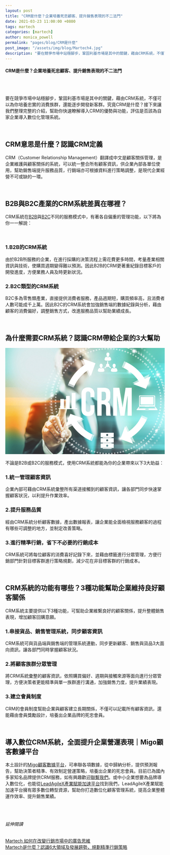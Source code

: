 ```yaml
---
layout: post
title: "CRM是什麼？企業培養死忠顧客、提升銷售表現的不二法門"
date: 2021-03-23 11:00:00 +0800
tags: martech
categories: [martech]
author: monica_powell
permalink: "pages/blog/CRM是什麼"
post_image: "/assets/img/blog/Martech4.jpg"
description: "要在競爭市場中站穩腳步，鞏固利基市場是其中的關鍵，藉由CRM系統，不僅可以為你培養忠實的消費族群，還能逐步開發新客群。究竟CRM是什麼？接下來讓我們整理完整的介紹，幫助你快速瞭解導入CRM的優勢與功能，評估是否該為自家企業導入數位化管理系統。"
---
```


<div class="post-content">
  <h4>CRM是什麼？企業培養死忠顧客、提升銷售表現的不二法門</h4>
  <br><br>
  <p>
    要在競爭市場中站穩腳步，鞏固利基市場是其中的關鍵，藉由CRM系統，不僅可以為你培養忠實的消費族群，還能逐步開發新客群。究竟CRM是什麼？接下來讓我們整理完整的介紹，幫助你快速瞭解導入CRM的優勢與功能，評估是否該為自家企業導入數位化管理系統。
  </p>
  <br>
  <h2>CRM意思是什麼？認識CRM定義</h2>
  <p>
    CRM（Customer Relationship Management）翻譯成中文是顧客關係管理，是企業維護與顧客關係的系統，可以統一整合所有顧客資訊，供企業內部各單位使用，幫助銷售端提升服務品質，行銷端亦可根據資料進行策略調整，是現代企業經營不可或缺的一環。
  </p>​
  <h2>
    B2B與B2C產業的CRM系統差異在哪裡？
  </h2>
  <p>
    CRM系統在<a href="https://zh.wikipedia.org/wiki/B2B" target="_blank">B2B</a>與<a href="https://zh.wikipedia.org/wiki/%E9%9B%BB%E5%AD%90%E5%95%86%E5%8B%99%E7%B6%93%E7%87%9F%E6%A8%A1%E5%BC%8F#B2C_%EF%BC%88Business_to_Customer%EF%BC%89" target="_blank">B2C</a>不同的服務模式中，有著各自偏重的管理功能，以下將為你一一解說：
  </p>
  <br>
  <h3>1.B2B的CRM系統</h3>
  <p>
    由於B2B所服務的企業，在進行採購的決策流程上需花費更多時間，考量產業相關資訊與技術，使購買週期變得難以預測。因此B2B的CRM更著重紀錄目標客戶的開發進度，方便業務人員及時更新狀況。
  </p>
  <h3>2.B2C類型的CRM系統</h3>
  <p>
    B2C多為零售類產業，直接提供消費者服務，產品週期短，購買頻率高，且消費者人數可能成千上萬。因此B2C的CRM系統會加強銷售端的數據紀錄與分析，藉由顧客的消費偏好，調整銷售方式，改進服務品質以幫助業績成長。
  </p>
  <br>
  <h2>
    為什麼需要CRM系統？認識CRM帶給企業的3大幫助
  </h2>
  <div class="blog-thumb">
    <img src="/assets/img/blog/Martech4_1.jpg" alt="CRM意思"/>​
  </div>
  <p>
    不論是B2B或B2C的服務模式，使用CRM系統都能為你的企業帶來以下3大助益：
  </p>
  <h3>1.統一管理顧客資訊</h3>
  <p>
    企業內部可藉由CRM系統彙整所有渠道接觸到的顧客資訊，讓各部門同步快速掌握顧客狀況，以利提升作業效率。
  </p>
  <h3>2.提升服務品質</h3>
  <p>
    經由CRM系統分析顧客數據，產出數據報表，讓企業能全面檢視服務顧客的過程有哪些可調整的地方，並制定改善策略。
  </p>
  <h3>3.進行精準行銷，省下不必要的行銷成本</h3>
  <p>
    CRM系統可將每位顧客的消費喜好記錄下來，並藉由標籤進行分眾管理，方便行銷部門針對目標客群進行策略規劃，減少花在非目標客群的行銷成本。
  </p>​
  <h2>
    CRM系統的功能有哪些？3種功能幫助企業維持良好顧客關係
  </h2>
  <p>
    CRM系統主要提供以下3種功能，可幫助企業維繫良好的顧客關係，提升整體銷售表現，增加顧客回購意願。
  </p>
  <h3>1.串接貨品、銷售管理系統，同步顧客資訊</h3>
  <p>
    CRM系統可與貨品端與銷售端的管理系統連動，同步更新顧客、銷售與貨品3大面向資訊，讓各部門同時掌握顧客狀況。
  </p>
  <h3>2.將顧客族群分眾管理</h3>
  <p>
    將CRM系統彙整的顧客資訊，依照購買偏好、週期與接觸來源等面向進行分眾管理，方便決策者更能精準與單一族群進行溝通，加強銷售力度，提升業績表現。
  </p>
  <h3>3.建立會員制度</h3>
  <p>
    CRM的會員制度幫助企業與顧客建立長期關係，不僅可以記載所有顧客資訊，還能藉由會員獎勵設計，培養出企業品牌的死忠會員。
  </p>​
  <h2>
    導入數位CRM系統，全面提升企業營運表現｜Migo顧客數據平台
  </h2>
  <p>
    本土設計的<a href="https://www.migocorp.com/pages/services-details" target="_blank">Migo顧客數據平台</a>，可串聯各項數據，從中歸納分析，提供預測報告，幫助決策者精準、有效制定營運策略，培養出企業的死忠會員。目前已為國內多家知名品牌提供CRM服務，如有興趣歡迎<a href="https://www.migocorp.com/pages/contact" target="_blank">聯繫我們</a>。或中小企業想要為品牌導入數位化，也能從<a href="https://www.leadagilex.com/" target="_blank">LeadAgileX產業賦能加速平台</a>找到我們，LeadAgileX產業賦能加速平台擁有眾多數位轉型資源，幫助你打造數位化顧客管理系統，提高企業整體運作效率、提升銷售業績。
  </p><br><br>
  <h6 class="extend">
    延伸閱讀
  </h6>
  <p>
    <a href="{{site.baseurl}}/pages/blog/改變行銷思維" target="_blank">Martech 如何在改變行銷市場中的廣告思維 </a>
    <br>
    <a href="{{site.baseurl}}/pages/blog/Martech是什麼" target="_blank">Martech是什麼？認識6大領域及發展趨勢，規劃精準行銷策略</a>
  </p>
</div>
